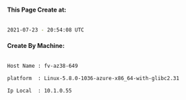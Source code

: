 
   
#### This Page Create at:

```bash

2021-07-23 - 20:54:08 UTC

```

#### Create By Machine:

```bash

Host Name : fv-az38-649

platform  : Linux-5.8.0-1036-azure-x86_64-with-glibc2.31

Ip Local  : 10.1.0.55

```

